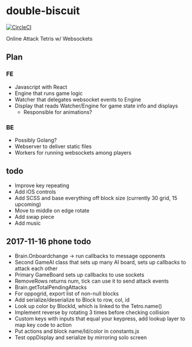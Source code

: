 # double-biscuit

[![CircleCI](https://circleci.com/gh/mpaulweeks/double-biscuit/tree/master.svg?style=svg)](https://circleci.com/gh/mpaulweeks/double-biscuit/tree/master)

Online Attack Tetris w/ Websockets

## Plan

### FE
- Javascript with React
- Engine that runs game logic
- Watcher that delegates websocket events to Engine
- Display that reads Watcher/Engine for game state info and displays
  - Responsible for animations?

### BE
- Possibly Golang?
- Webserver to deliver static files
- Workers for running websockets among players

## todo
- Improve key repeating
- Add iOS controls
- Add SCSS and base everything off block size (currently 30 grid, 15 upcoming)
- Move to middle on edge rotate
- Add swap piece
- Add music

## 2017-11-16 phone todo
- Brain.Onboardchange -> run callbacks to message opponents
- Second GameAI class that sets up many AI board, sets up callbacks to attack each other
- Primary GameBoard sets up callbacks to use sockets
- RemoveRows returns num, tick can use it to send attack events
- Brain.getTotalPendingAttacks
- For oppogrid, export list of non-null blocks
- Add serialize/deserialize to Block to row, col, id
- Look up color by BlockId, which is linked to the Tetro.name()
- Implement reverse by rotating 3 times before checking collision
- Custom keys with inputs that equal your keypress, add lookup layer to map key code to action
- Put actions and block name/Id/color in constants.js
- Test oppDisplay and serialize by mirroring solo screen
